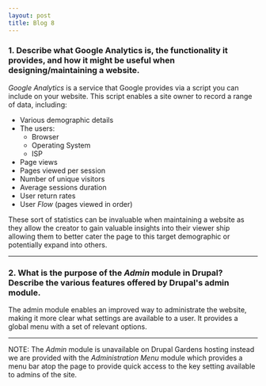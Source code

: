 ```yaml
---
layout: post
title: Blog 8
---
```


### 1. Describe what Google Analytics is, the functionality it provides, and how it might be useful when designing/maintaining a website.
_Google Analytics_ is a service that Google provides via a script you can include on your website. This script enables a site owner to record a range of data, including:

* Various demographic details
* The users:
    - Browser
    - Operating System
    - ISP
* Page views
* Pages viewed per session
* Number of unique visitors
* Average sessions duration
* User return rates
* User _Flow_ (pages viewed in order)

These sort of statistics can be invaluable when maintaining a website as they allow the creator to gain valuable insights into their viewer ship allowing them to better cater the page to this target demographic or potentially expand into others.

---

### 2. What is the purpose of the _Admin_ module in Drupal? Describe the various features offered by Drupal's admin module.
The admin module enables an improved way to administrate the website, making it more clear what settings are available to a user. It provides a global menu with a set of relevant options.

---

NOTE: The _Admin_ module is unavailable on Drupal Gardens hosting instead we are provided with the _Administration Menu_ module which provides a menu bar atop the page to provide quick access to the key setting available to admins of the site.
